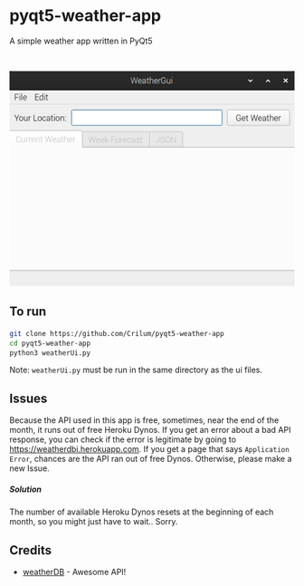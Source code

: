 # pyqt5-weather-app
A simple weather app written in PyQt5

<br>

![](https://github.com/Crilum/pyqt5-weather-app/raw/main/res/weather-app-showoff.gif)

## To run
```bash
git clone https://github.com/Crilum/pyqt5-weather-app
cd pyqt5-weather-app
python3 weatherUi.py
```
Note: `weatherUi.py` must be run in the same directory as the ui files.

## Issues
Because the API used in this app is free, sometimes, near the end of the month, it runs out of free Heroku Dynos. If you get an error about a bad API response, you can check if the error is legitimate by going to https://weatherdbi.herokuapp.com.
If you get a page that says `Application Error`, chances are the API ran out of free Dynos.
Otherwise, please make a new Issue.

##### Solution
The number of available Heroku Dynos resets at the beginning of each month, so you might just have to wait.. Sorry.


## Credits
- [weatherDB](https://weatherdbi.herokuapp.com) - Awesome API!

